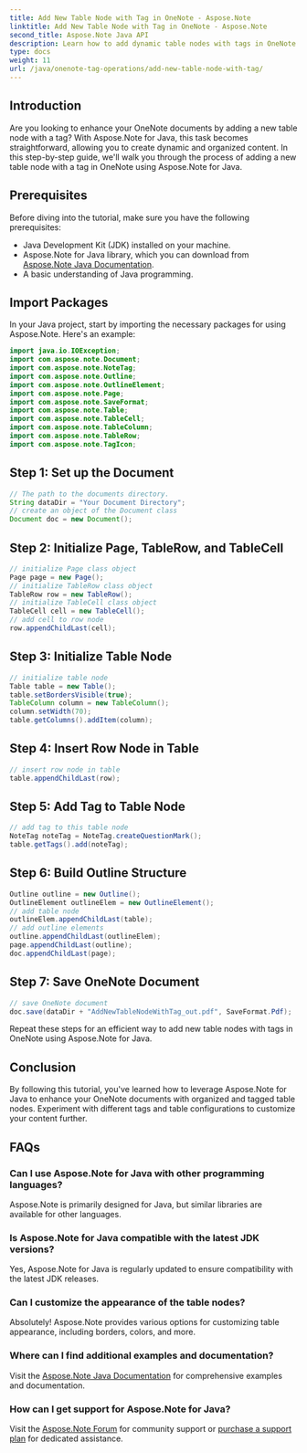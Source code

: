 ```yaml
---
title: Add New Table Node with Tag in OneNote - Aspose.Note
linktitle: Add New Table Node with Tag in OneNote - Aspose.Note
second_title: Aspose.Note Java API
description: Learn how to add dynamic table nodes with tags in OneNote using Aspose.Note for Java. Enhance your document organization effortlessly.
type: docs
weight: 11
url: /java/onenote-tag-operations/add-new-table-node-with-tag/
---
```

## Introduction
Are you looking to enhance your OneNote documents by adding a new table node with a tag? With Aspose.Note for Java, this task becomes straightforward, allowing you to create dynamic and organized content. In this step-by-step guide, we'll walk you through the process of adding a new table node with a tag in OneNote using Aspose.Note for Java.
## Prerequisites
Before diving into the tutorial, make sure you have the following prerequisites:
- Java Development Kit (JDK) installed on your machine.
- Aspose.Note for Java library, which you can download from [Aspose.Note Java Documentation](https://reference.aspose.com/note/java/).
- A basic understanding of Java programming.
## Import Packages
In your Java project, start by importing the necessary packages for using Aspose.Note. Here's an example:
```java
import java.io.IOException;
import com.aspose.note.Document;
import com.aspose.note.NoteTag;
import com.aspose.note.Outline;
import com.aspose.note.OutlineElement;
import com.aspose.note.Page;
import com.aspose.note.SaveFormat;
import com.aspose.note.Table;
import com.aspose.note.TableCell;
import com.aspose.note.TableColumn;
import com.aspose.note.TableRow;
import com.aspose.note.TagIcon;
```
## Step 1: Set up the Document
```java
// The path to the documents directory.
String dataDir = "Your Document Directory";
// create an object of the Document class
Document doc = new Document();
```
## Step 2: Initialize Page, TableRow, and TableCell
```java
// initialize Page class object
Page page = new Page();
// initialize TableRow class object
TableRow row = new TableRow();
// initialize TableCell class object
TableCell cell = new TableCell();
// add cell to row node
row.appendChildLast(cell);
```
## Step 3: Initialize Table Node
```java
// initialize table node
Table table = new Table();
table.setBordersVisible(true);
TableColumn column = new TableColumn();
column.setWidth(70);
table.getColumns().addItem(column);
```
## Step 4: Insert Row Node in Table
```java
// insert row node in table
table.appendChildLast(row);
```
## Step 5: Add Tag to Table Node
```java
// add tag to this table node
NoteTag noteTag = NoteTag.createQuestionMark();
table.getTags().add(noteTag);
```
## Step 6: Build Outline Structure
```java
Outline outline = new Outline();
OutlineElement outlineElem = new OutlineElement();
// add table node
outlineElem.appendChildLast(table);
// add outline elements
outline.appendChildLast(outlineElem);
page.appendChildLast(outline);
doc.appendChildLast(page);
```
## Step 7: Save OneNote Document
```java
// save OneNote document
doc.save(dataDir + "AddNewTableNodeWithTag_out.pdf", SaveFormat.Pdf);
```
Repeat these steps for an efficient way to add new table nodes with tags in OneNote using Aspose.Note for Java.
## Conclusion
By following this tutorial, you've learned how to leverage Aspose.Note for Java to enhance your OneNote documents with organized and tagged table nodes. Experiment with different tags and table configurations to customize your content further.
## FAQs
### Can I use Aspose.Note for Java with other programming languages?
Aspose.Note is primarily designed for Java, but similar libraries are available for other languages.
### Is Aspose.Note for Java compatible with the latest JDK versions?
Yes, Aspose.Note for Java is regularly updated to ensure compatibility with the latest JDK releases.
### Can I customize the appearance of the table nodes?
Absolutely! Aspose.Note provides various options for customizing table appearance, including borders, colors, and more.
### Where can I find additional examples and documentation?
Visit the [Aspose.Note Java Documentation](https://reference.aspose.com/note/java/) for comprehensive examples and documentation.
### How can I get support for Aspose.Note for Java?
Visit the [Aspose.Note Forum](https://forum.aspose.com/c/note/28) for community support or [purchase a support plan](https://purchase.aspose.com/buy) for dedicated assistance.
